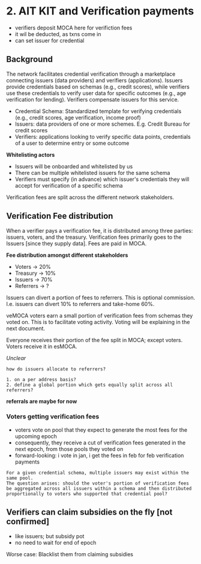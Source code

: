 # 2. AIT KIT and Verification payments

- verifiers deposit MOCA here for verifiction fees
- it wil be deducted, as txns come in
- can set issuer for credential

## Background

The network facilitates credential verification through a marketplace connecting issuers (data providers) and verifiers (applications). Issuers provide credentials based on schemas (e.g., credit scores), while verifiers use these credentials to verify user data for specific outcomes (e.g., age verification for lending). Verifiers compensate issuers for this service.

- Credential Schema: Standardized template for verifying credentials (e.g., credit scores, age verification, income proof)
- Issuers: data providers of one or more schemes. E.g. Credit Bureau for credit scores
- Verifiers: applications looking to verify specific data points, credentials of a user to determine entry or some outcome

**Whitelisting actors**

- Issuers will be onboarded and whitelisted by us
- There can be multiple whitelisted issuers for the same schema
- Verifiers must specify (in advance) which issuer's credentials they will accept for verification of a specific schema

Verification fees are split across the different network stakeholders.

## Verification Fee distribution

When a verifier pays a verification fee, it is distributed among three parties: issuers, voters, and the treasury.
Verification fees primarily goes to the Issuers [since they supply data].
Fees are paid in MOCA.

**Fee distribution amongst different stakeholders**

- Voters   -> 20%
- Treasury -> 10%
- Issuers  -> 70%
- Referrers -> ?

Issuers can divert a portion of fees to referrers. This is optional commission.
I.e. issuers can divert 10% to referrers and take-home 60%.

veMOCA voters earn a small portion of verification fees from schemas they voted on. This is to facilitate voting activity.
Voting will be explaining in the next document.

Everyone receives their portion of the fee split in MOCA; except voters.
Voters receive it in esMOCA.

*Unclear*

```smlj
how do issuers allocate to referrers?

1. on a per address basis?
2. define a global portion which gets equally split across all referrers?
```

**referrals are maybe for now**

### Voters getting verification fees

- voters vote on pool that they expect to generate the most fees for the upcoming epoch
- consequently, they receive a cut of verification fees generated in the next epoch, from those pools they voted on
- forward-looking: i vote in jan, i get the fees in feb for feb verification payments

```
For a given credential schema, multiple issuers may exist within the same pool.
The question arises: should the voter's portion of verification fees be aggregated across all issuers within a schema and then distributed proportionally to voters who supported that credential pool?
```

## Verifiers can claim subsidies on the fly [not confirmed]

- like issuers; but subsidy pot
- no need to wait for end of epoch

Worse case: Blacklist them from claiming subsidies
